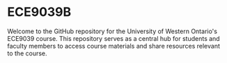 # ECE9039B 
Welcome to the GitHub repository for the University of Western Ontario's ECE9039 course. This repository serves as a central hub for students and faculty members to access course materials and share resources relevant to the course.
